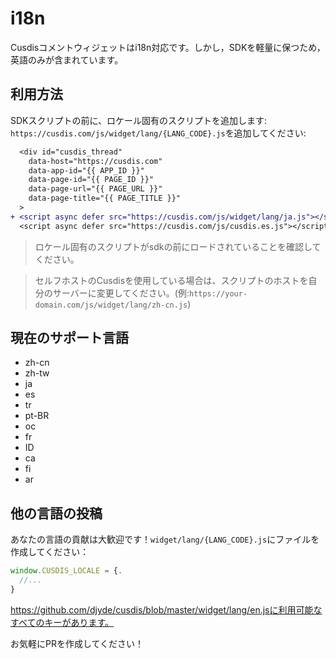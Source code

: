 # i18n

Cusdisコメントウィジェットはi18n対応です。しかし，SDKを軽量に保つため，英語のみが含まれています。

## 利用方法

SDKスクリプトの前に、ロケール固有のスクリプトを追加します: `https://cusdis.com/js/widget/lang/{LANG_CODE}.js`を追加してください:

```diff
  <div id="cusdis_thread"
    data-host="https://cusdis.com"
    data-app-id="{{ APP_ID }}"
    data-page-id="{{ PAGE_ID }}"
    data-page-url="{{ PAGE_URL }}"
    data-page-title="{{ PAGE_TITLE }}"
  >
+ <script async defer src="https://cusdis.com/js/widget/lang/ja.js"></script>
  <script async defer src="https://cusdis.com/js/cusdis.es.js"></script>
```

> ロケール固有のスクリプトがsdkの前にロードされていることを確認してください。

> セルフホストのCusdisを使用している場合は、スクリプトのホストを自分のサーバーに変更してください。(例:`https://your-domain.com/js/widget/lang/zh-cn.js`)

## 現在のサポート言語

- zh-cn
- zh-tw
- ja
- es
- tr
- pt-BR
- oc
- fr
- ID
- ca
- fi
- ar

## 他の言語の投稿

あなたの言語の貢献は大歓迎です！`widget/lang/{LANG_CODE}.js`にファイルを作成してください：

```js
window.CUSDIS_LOCALE = {.
  //...
}
```

https://github.com/djyde/cusdis/blob/master/widget/lang/en.jsに利用可能なすべてのキーがあります。

お気軽にPRを作成してください！